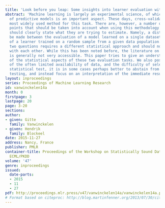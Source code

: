 ```yaml
---
title: 'Look before you leap: Some insights into learner evaluation with cross-validation'
abstract: 'Machine learning is largely an experimental science, of which the evaluation
  of predictive models is an important aspect. These days, cross-validation is the
  most widely used method for this task. There are, however, a number of important
  points that should be taken into account when using this methodology. First, one
  should clearly state what they are trying to estimate. Namely, a distinction should
  be made between the evaluation of a model learned on a single dataset, and that
  of a learner trained on a random sample from a given data population. Each of these
  two questions requires a different statistical approach and should not be confused
  with each other. While this has been noted before, the literature on this topic
  is generally not very accessible. This paper tries to give an understandable overview
  of the statistical aspects of these two evaluation tasks. We also pose that because
  of the often limited availability of data, and the difficulty of selecting an appropriate
  statistical test, it is in some cases perhaps better to abstain from statistical
  testing, and instead focus on an interpretation of the immediate results. '
layout: inproceedings
series: Proceedings of Machine Learning Research
id: vanwinckelen14a
month: 0
firstpage: 3
lastpage: 20
page: 3-20
sections: 
author:
- given: Gitte
  family: Vanwinckelen
- given: Hendrik
  family: Blockeel
date: 2015-11-27
address: Nancy, France
publisher: PMLR
container-title: Proceedings of the Workshop on Statistically Sound Data Mining at
  ECML/PKDD
volume: '47'
genre: inproceedings
issued:
  date-parts:
  - 2015
  - 11
  - 27
pdf: http://proceedings.mlr.press/v47/vanwinckelen14a/vanwinckelen14a.pdf
# Format based on citeproc: http://blog.martinfenner.org/2013/07/30/citeproc-yaml-for-bibliographies/
---
```

